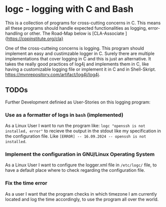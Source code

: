 # logc - logging with C and Bash 
 
This is a collection of programs for cross-cutting concerns in C. This means all these programs should handle expected functionalities as logging, error-handling or other.
The Road-Map below is [CLA-Associate ]{https://cppinstitute.org/cla}

One of the cross-cutteing concerns is logging. This program should implement an easy and custimzable logger in C.
Surely there are multiple implementations that cover logging in C and this is just an alternative.
It takes the really good practices of log4j and implements them in C, like having a customizable logging file or implement it in C and in Shell-Skript.
https://mvnrepository.com/artifact/log4j/log4j.


## TODOs

Further Development definied as User-Stories on this logging program:

### Use as a formatter of logs in `bash` (implemented)

As a Linux User I want to run the program like: `logc "openssh is not installed, error"` to
recieve the output in the stdout like my specification in the configuration file. Like
`[ERROR] -- 16.09.2024 -- openssh is not installed`.

### Implement the configuration in GNU/Linux Operating System

As a Linux User I want to configure the logger.xml file in `/etc/logc/` file, to
have a default place where to check regarding the configuration file.

### Fix the time error

As a user I want that the program checks in which timezone I am currently located
and log the time accordingly, to use the program all over the world.
